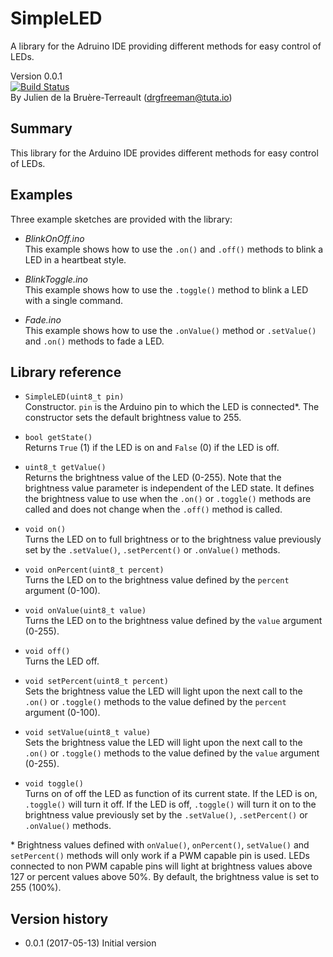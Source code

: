 # SimpleLED

A library for the Adruino IDE providing different methods for easy control of LEDs.

Version 0.0.1  
[![Build Status](https://travis-ci.org/DrGFreeman/SimpleLED.svg?branch=master)](https://travis-ci.org/DrGFreeman/SimpleLED)  
By Julien de la Bruère-Terreault (drgfreeman@tuta.io)

## Summary

This library for the Arduino IDE provides different methods for easy control of LEDs.

## Examples
Three example sketches are provided with the library:
* _BlinkOnOff.ino_  
This example shows how to use the `.on()` and `.off()` methods to blink a LED in a heartbeat style.

* _BlinkToggle.ino_  
This example shows how to use the `.toggle()` method to blink a LED with a single command.

* _Fade.ino_  
This example shows how to use the `.onValue()` method or `.setValue()` and `.on()` methods to fade a LED.

## Library reference

* `SimpleLED(uint8_t pin)`  
Constructor. `pin` is the Arduino pin to which the LED is connected*. The constructor sets the default brightness value to 255.

* `bool getState()`  
Returns `True` (1) if the LED is on and `False` (0) if the LED is off.

* `uint8_t getValue()`  
Returns the brightness value of the LED (0-255). Note that the brightness value parameter is independent of the LED state. It defines the brightness value to use when the `.on()` or `.toggle()` methods are called and does not change when the `.off()` method is called.

* `void on()`  
Turns the LED on to full brightness or to the brightness value previously set by the `.setValue()`, `.setPercent()` or `.onValue()` methods.

* `void onPercent(uint8_t percent)`  
Turns the LED on to the brightness value defined by the `percent` argument (0-100).

* `void onValue(uint8_t value)`  
Turns the LED on to the brightness value defined by the `value` argument (0-255).

* `void off()`  
Turns the LED off.

* `void setPercent(uint8_t percent)`  
Sets the brightness value the LED will light upon the next call to the `.on()` or `.toggle()` methods to the value defined by the `percent` argument (0-100).

* `void setValue(uint8_t value)`  
Sets the brightness value the LED will light upon the next call to the `.on()` or `.toggle()` methods to the value defined by the `value` argument (0-255).

* `void toggle()`  
Turns on of off the LED as function of its current state. If the LED is on, `.toggle()` will turn it off. If the LED is off, `.toggle()` will turn it on to the brightness value previously set by the `.setValue()`, `.setPercent()` or `.onValue()` methods.

\* Brightness values defined with `onValue()`, `onPercent()`, `setValue()` and `setPercent()` methods will only work if a PWM capable pin is used. LEDs connected to non PWM capable pins will light at brightness values above 127 or percent values above 50%. By default, the brightness value is set to 255 (100%).

## Version history

* 0.0.1 (2017-05-13) Initial version
